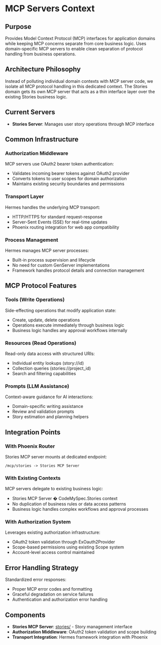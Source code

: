 # MCP Servers Context

## Purpose
Provides Model Context Protocol (MCP) interfaces for application domains while keeping MCP concerns separate from core business logic. Uses domain-specific MCP servers to enable clean separation of protocol handling from business operations.

## Architecture Philosophy
Instead of polluting individual domain contexts with MCP server code, we isolate all MCP protocol handling in this dedicated context. The Stories domain gets its own MCP server that acts as a thin interface layer over the existing Stories business logic.

## Current Servers
- **Stories Server**: Manages user story operations through MCP interface

## Common Infrastructure

### Authorization Middleware
MCP servers use OAuth2 bearer token authentication:
- Validates incoming bearer tokens against OAuth2 provider
- Converts tokens to user scopes for domain authorization
- Maintains existing security boundaries and permissions

### Transport Layer
Hermes handles the underlying MCP transport:
- HTTP/HTTPS for standard request-response
- Server-Sent Events (SSE) for real-time updates  
- Phoenix routing integration for web app compatibility

### Process Management
Hermes manages MCP server processes:
- Built-in process supervision and lifecycle
- No need for custom GenServer implementations
- Framework handles protocol details and connection management

## MCP Protocol Features

### Tools (Write Operations)
Side-effecting operations that modify application state:
- Create, update, delete operations
- Operations execute immediately through business logic
- Business logic handles any approval workflows internally

### Resources (Read Operations)
Read-only data access with structured URIs:
- Individual entity lookups (story://id)
- Collection queries (stories://project_id)
- Search and filtering capabilities

### Prompts (LLM Assistance)
Context-aware guidance for AI interactions:
- Domain-specific writing assistance
- Review and validation prompts
- Story estimation and planning helpers

## Integration Points

### With Phoenix Router
Stories MCP server mounts at dedicated endpoint:
```
/mcp/stories -> Stories MCP Server
```

### With Existing Contexts
MCP servers delegate to existing business logic:
- Stories MCP Server � CodeMySpec.Stories context
- No duplication of business rules or data access patterns
- Business logic handles complex workflows and approval processes

### With Authorization System
Leverages existing authorization infrastructure:
- OAuth2 token validation through ExOauth2Provider
- Scope-based permissions using existing Scope system
- Account-level access control maintained

## Error Handling Strategy
Standardized error responses:
- Proper MCP error codes and formatting
- Graceful degradation on service failures
- Authentication and authorization error handling

## Components
- **Stories MCP Server**: [stories/](./mcp_servers/stories/) - Story management interface
- **Authorization Middleware**: OAuth2 token validation and scope building
- **Transport Integration**: Hermes framework integration with Phoenix
